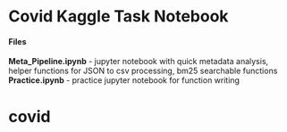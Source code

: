 # Covid Kaggle Task Notebook  
#### Files
**Meta_Pipeline.ipynb** - jupyter notebook with quick metadata analysis, helper functions for JSON to csv processing, bm25 searchable functions  
**Practice.ipynb** - practice jupyter notebook for function writing
# covid
